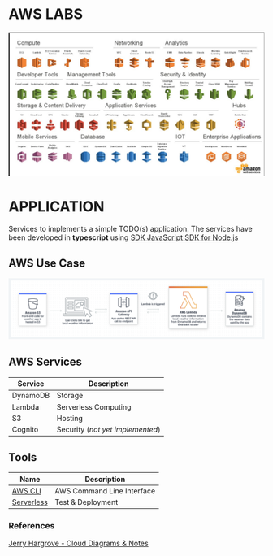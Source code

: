 # AWS LABS

![AWS Services](aws.png)

# APPLICATION

Services to implements a simple TODO(s) application. The services have been developed in **typescript**  using [SDK JavaScript SDK for Node.js](https://aws.amazon.com/sdk-for-node-js/)

## AWS Use Case

![WEB](aws-use-case.png)


## AWS Services

 Service | Description
  --- | ---
 DynamoDB | Storage
 Lambda | Serverless Computing
 S3 | Hosting
Cognito | Security (_not yet implemented_)

## Tools

Name | Description
 --- | ---
[AWS CLI](https://aws.amazon.com/cli/) | AWS Command Line Interface
[Serverless](https://serverless.com/) | Test & Deployment



### References

[Jerry Hargrove - Cloud Diagrams & Notes](https://www.awsgeek.com/)
